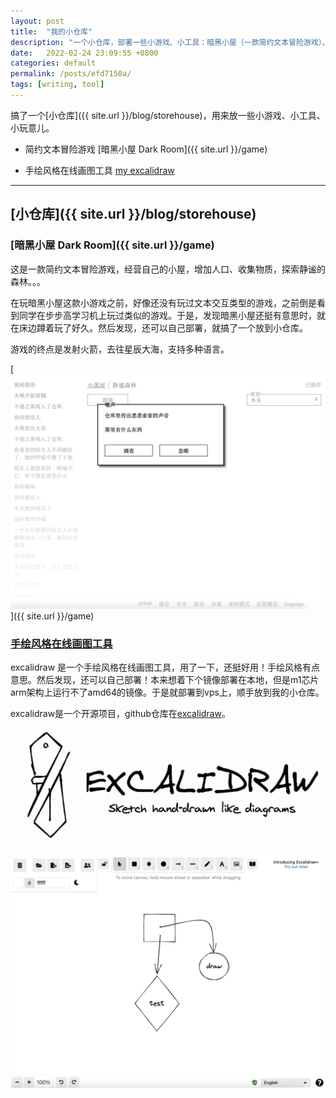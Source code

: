 ```yaml
---
layout: post
title:  "我的小仓库"
description: "一个小仓库，部署一些小游戏、小工具：暗黑小屋（一款简约文本冒险游戏）、手绘风格在线画图工具 excalidraw"
date:   2022-02-24 23:09:55 +0800
categories: default
permalink: /posts/efd7150a/
tags: [writing, tool]
---
```


搞了一个[小仓库]({{ site.url }}/blog/storehouse)，用来放一些小游戏、小工具、小玩意儿。

- 简约文本冒险游戏 [暗黑小屋 Dark Room]({{ site.url }}/game)

- 手绘风格在线画图工具 [my excalidraw](https://draw.hxysayhi.com)

---


[小仓库]({{ site.url }}/blog/storehouse)
---

### [暗黑小屋 Dark Room]({{ site.url }}/game)

这是一款简约文本冒险游戏，经营自己的小屋，增加人口、收集物质，探索静谧的森林。。。

在玩暗黑小屋这款小游戏之前，好像还没有玩过文本交互类型的游戏，之前倒是看到同学在步步高学习机上玩过类似的游戏。于是，发现暗黑小屋还挺有意思时，就在床边蹲着玩了好久。然后发现，还可以自己部署，就搞了一个放到小仓库。

游戏的终点是发射火箭，去往星辰大海，支持多种语言。

[![dark room](/pic/storehouse/darkroom.png)]({{ site.url }}/game)


### [手绘风格在线画图工具](https://draw.hxysayhi.com)

excalidraw 是一个手绘风格在线画图工具，用了一下，还挺好用！手绘风格有点意思。然后发现，还可以自己部署！本来想着下个镜像部署在本地，但是m1芯片arm架构上运行不了amd64的镜像。于是就部署到vps上，顺手放到我的小仓库。

excalidraw是一个开源项目，github仓库在[excalidraw](https://github.com/excalidraw/excalidraw)。

[![excalidraw](/pic/storehouse/excalidraw.png)](https://draw.hxysayhi.com)

[![excalidraw](/pic/storehouse/excalidraw-show.png)](https://draw.hxysayhi.com)



